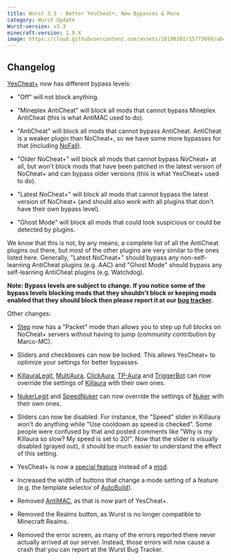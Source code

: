 ```yaml
---
title: Wurst 3.3 - Better YesCheat+, New Bypasses & More
category: Wurst Update
Wurst-version: v3.3
minecraft-version: 1.9.X
image: https://cloud.githubusercontent.com/assets/10100202/15775699/ab4b4c8c-2983-11e6-874d-0d24749d66c2.jpg
---
```

## Changelog

[YesCheat+](/wiki/Special_Features/YesCheat/) now has different bypass levels:

- "Off" will not block anything.

- "Mineplex AntiCheat" will block all mods that cannot bypass Mineplex AntiCheat (this is what AntiMAC used to do).

- "AntiCheat" will block all mods that cannot bypass AntiCheat. AntiCheat is a weaker plugin than NoCheat+, so we have some more bypasses for that (including [NoFall](/wiki/Mods/NoFall/)).

- "Older NoCheat+" will block all mods that cannot bypass NoCheat+ at all, but won't block mods that have been patched in the latest version of NoCheat+ and can bypass older versions (this is what YesCheat+ used to do).

- "Latest NoCheat+" will block all mods that cannot bypass the latest version of NoCheat+ (and should also work with all plugins that don't have their own bypass level).

- "Ghost Mode" will block all mods that could look suspicious or could be detected by plugins.

We know that this is not, by any means, a complete list of all the AntiCheat plugins out there, but most of the other plugins are very similar to the ones listed here. Generally, "Latest NoCheat+" should bypass any non-self-learning AntiCheat plugins (e.g. AAC) and "Ghost Mode" should bypass any self-learning AntiCheat plugins (e.g. Watchdog).

**Note: Bypass levels are subject to change. If you notice some of the bypass levels blocking mods that they shouldn't block or keeping mods enabled that they should block then please report it at our [bug tracker](/bugs/).**

<!--read more-->

Other changes:

- [Step](/wiki/Mods/Step/) now has a "Packet" mode than allows you to step up full blocks on NoCheat+ servers without having to jump (community contribution by Marco-MC).

- Sliders and checkboxes can now be locked. This allows YesCheat+ to optimize your settings for better bypasses.

- [KillauraLegit](/wiki/Mods/KillauraLegit/), [MultiAura](/wiki/Mods/MultiAura/), [ClickAura](/wiki/Mods/ClickAura/), [TP-Aura](/wiki/Mods/TP-Aura/) and [TriggerBot](/wiki/Mods/TriggerBot/) can now override the settings of [Killaura](/wiki/Mods/Killaura/) with their own ones.

- [NukerLegit](/wiki/Mods/NukerLegit/) and [SpeedNuker](/wiki/Mods/SpeedNuker/) can now override the settings of [Nuker](/wiki/Mods/Nuker/) with their own ones.

- Sliders can now be disabled. For instance, the "Speed" slider in Killaura won't do anything while "Use cooldown as speed is checked". Some people were confused by that and posted comments like "Why is my Killaura so slow? My speed is set to 20!". Now that the slider is visually disabled (grayed out), it should be much easier to understand the effect of this setting.

- YesCheat+ is now a [special feature](/wiki/Special_Features/) instead of a [mod](/wiki/Mods/).

- Increased the width of buttons that change a mode setting of a feature (e.g. the template selector of [AutoBuild](/wiki/Mods/AutoBuild/)).

- Removed [AntiMAC](/wiki/Mods/AntiMAC/), as that is now part of YesCheat+.

- Removed the Realms button, as Wurst is no longer compatible to Minecraft Realms.

- Removed the error screen, as many of the errors reported there never actually arrived at our server. Instead, those errors will now cause a crash that you can report at the Wurst Bug Tracker.
